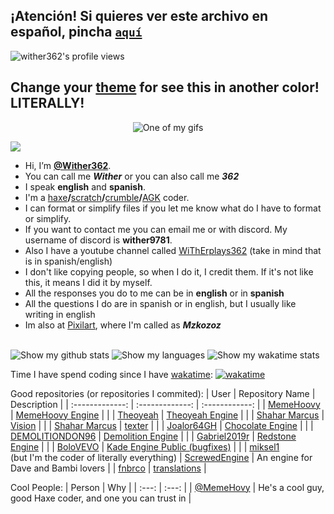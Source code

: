 ## ¡Atención! Si quieres ver este archivo en **español**, pincha [`aquí`](https://github.com/Wither362/Wither362/blob/Espa%C3%B1ol/README.md)

<img src="https://komarev.com/ghpvc/?username=Wither362&label=My%20Profile%20views:&color=0e75b6&style=flat" alt="wither362's profile views" />

## Change your [theme](https://github.com/settings/appearance) for see this in another color! LITERALLY!
<p align="center">
  <img align="center" src="https://user-images.githubusercontent.com/93864752/210538806-f689a418-c423-4865-8626-a99777f8b0bf.gif" alt="One of my gifs" />
</p>

![](https://raw.githubusercontent.com/Wither362/Wither362/output/github-contribution-grid-snake-dark.svg#gh-dark-mode-only)

- Hi, I’m **[@Wither362](https://github.com/Wither362)**.
- You can call me ***Wither*** or you can also call me ***362***
- I speak **english** and **spanish**.
- I'm a [haxe](https://haxe.org/)**/**[scratch](https://scratch.mit.edu/)**/**[crumble]()**/**[AGK](https://www.appgamekit.com/) coder.
- I can format or simplify files if you let me know what do I have to format or simplify.
- If you want to contact me you can email me or with discord. My username of discord is **wither9781**.
- Also I have a youtube channel called [WiThErplays362](https://www.youtube.com/channel/UCsVr-qBLxT0uSWH037BmlHw) (take in mind that is in spanish/english)
- I don't like copying people, so when I do it, I credit them. If it's not like this, it means I did it by myself.
- All the responses you do to me can be in **english** or in **spanish**
- All the questions I do are in spanish or in english, but I usually like writing in english
- Im also at [Pixilart](https://www.pixilart.com/wither362), where I'm called as ***Mzkozoz***

<br>


<picture>
  <source media="(prefers-color-scheme: dark)" srcset="https://github-readme-stats.vercel.app/api?username=Wither362&show_icons=true&theme=aura">
  <source media="(prefers-color-scheme: light)" srcset="https://github-readme-stats.vercel.app/api?username=Wither362&show_icons=true&theme=vue">
  <img alt="Show my github stats" src="https://github-readme-stats.vercel.app/api?username=Wither362&show_icons=true&theme=blue-green">
</picture>
<picture>
  <source media="(prefers-color-scheme: dark)" srcset="https://github-readme-stats.vercel.app/api/top-langs/?username=Wither362&theme=aura&langs_count=10&locale=en">
  <source media="(prefers-color-scheme: light)" srcset="https://github-readme-stats.vercel.app/api/top-langs/?username=Wither362&theme=vue&langs_count=10&locale=en">
  <img alt="Show my languages" src="https://github-readme-stats.vercel.app/api/top-langs/?username=Wither362&theme=blue-green&langs_count=10&locale=en">
</picture>
<picture>
  <source media="(prefers-color-scheme: dark)" srcset="https://github-readme-stats.vercel.app/api/wakatime?username=Wither362&theme=aura">
  <source media="(prefers-color-scheme: light)" srcset="https://github-readme-stats.vercel.app/api/wakatime?username=Wither362&theme=vue">
  <img alt="Show my wakatime stats" src="https://github-readme-stats.vercel.app/api/wakatime?username=Wither362&theme=blue-green">
</picture>



Time I have spend coding since I have [wakatime](https://www.wakatime.com): [![wakatime](https://wakatime.com/badge/user/794e428c-35bd-4d93-8f0f-8b7a40bdacd9.svg)](https://wakatime.com/@794e428c-35bd-4d93-8f0f-8b7a40bdacd9)

Good repositories (or repositories I commited):
| User  | Repository Name | Description |
| :-------------: | :-------------: | :------------: |
| [MemeHoovy](https://github.com/MemeHoovy)                                            | [MemeHoovy Engine](https://github.com/MemeHoovy/FNF-MemeHoovy-Engine-New)                           |  |
| [Theoyeah](https://github.com/Theoyeah)                                              | [Theoyeah Engine](https://github.com/Theoyeah/Theoyeah-Engine)                                      |  |
| [Shahar Marcus](https://github.com/ShaharMS)                                         | [Vision](https://github.com/ShaharMS/Vision)                                                        |  |
| [Shahar Marcus](https://github.com/ShaharMS)                                         | [texter](https://github.com/ShaharMS/texter)                                                        |  |
| [Joalor64GH](https://github.com/Joalor64GH)                                          | [Chocolate Engine](https://github.com/Joalor64GH/Chocolate-Engine)                                  |  |
| [DEMOLITIONDON96](https://github.com/DEMOLITIONDON96)                                | [Demolition Engine](https://github.com/DEMOLITIONDON96/Demolition-Engine)                           |  |
| [Gabriel2019r](https://github.com/Gabriel2019r)                                      | [Redstone Engine](https://github.com/Gabriel2019r/FNF-RedstoneEngine)                               |  |
| [BoloVEVO](https://github.com/BoloVEVO)                                              | [Kade Engine Public (bugfixes)](https://github.com/BoloVEVO/Kade-Engine-Public)                     |  |
| [miksel1](https://github.com/miksel1)<br>(but I'm the coder of literally everything) | [ScrewedEngine](https://github.com/miksel1/FNF-ScrewedEngine)                                       | An engine for Dave and Bambi lovers |
| [fnbrco](https://github.com/fnbrco)                                                  | [translations](https://github.com/fnbrco/translations) |

Cool People:
| Person | Why |
| :---: | :---: |
| [@MemeHovy](https://github.com/MemeHovy) | He's a cool guy, good Haxe coder, and one you can trust in |
